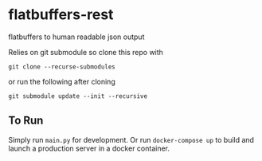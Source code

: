 # flatbuffers-rest
flatbuffers to human readable json output 

Relies on git submodule so clone this repo with
```
git clone --recurse-submodules
```
or run the following after cloning
```
git submodule update --init --recursive
```

To Run
------

Simply run `main.py` for development. Or run `docker-compose up` to build and launch a production server in a docker container.
